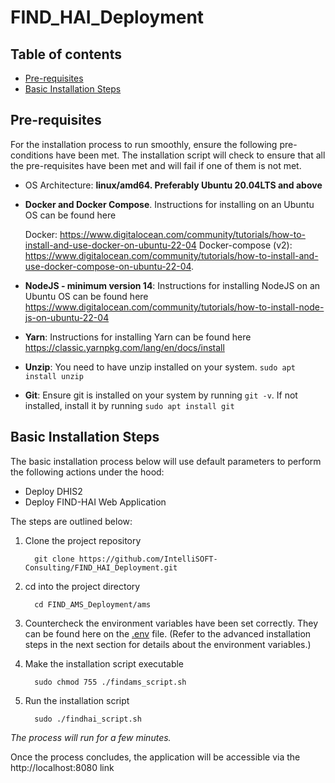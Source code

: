 # FIND_HAI_Deployment

## Table of contents
<!-- TOC -->
* [Pre-requisites](#pre-requisites)
* [Basic Installation Steps](#basic-installation-steps)
<!-- TOC -->
## Pre-requisites

For the installation process to run smoothly, ensure the following pre-conditions have been met. The installation script will check to ensure that all the pre-requisites have been met and will fail if one of them is not met.

- OS Architecture: **linux/amd64. Preferably Ubuntu 20.04LTS and above**
- **Docker and Docker Compose**. Instructions for installing on an Ubuntu OS can be found here
  
  Docker: https://www.digitalocean.com/community/tutorials/how-to-install-and-use-docker-on-ubuntu-22-04
  Docker-compose (v2): https://www.digitalocean.com/community/tutorials/how-to-install-and-use-docker-compose-on-ubuntu-22-04. 

- **NodeJS - minimum version 14**: Instructions for installing NodeJS on an Ubuntu OS can be found here https://www.digitalocean.com/community/tutorials/how-to-install-node-js-on-ubuntu-22-04
- **Yarn**: Instructions for installing Yarn can be found here https://classic.yarnpkg.com/lang/en/docs/install
- **Unzip**: You need to have unzip installed on your system. `sudo apt install unzip`
- **Git**: Ensure git is installed on your system by running `git -v`. If not installed, install it by running `sudo apt install git`

<!-- TOC -->
## Basic Installation Steps

The basic installation process below will use default parameters to perform the following actions under the hood:
* Deploy DHIS2
* Deploy FIND-HAI Web Application

The steps are outlined below:

1. Clone the project repository

         git clone https://github.com/IntelliSOFT-Consulting/FIND_HAI_Deployment.git

2. cd into the project directory
         
         cd FIND_AMS_Deployment/ams

3. Countercheck the environment variables have been set correctly. They can be found here on the [.env](./.env) file.
  (Refer to the advanced installation steps in the next section for details about the environment variables.) 

4. Make the installation script executable

         sudo chmod 755 ./findams_script.sh

5. Run the installation script 

         sudo ./findhai_script.sh

*The process will run for a few minutes.*

Once the process concludes, the application will be accessible via the http://localhost:8080 link

